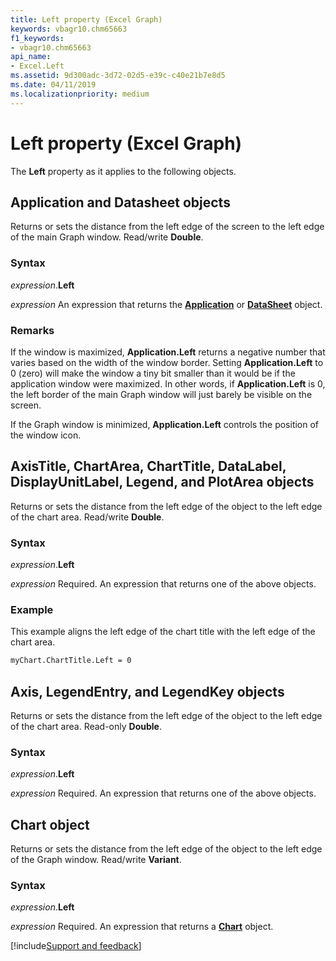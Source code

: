 ```yaml
---
title: Left property (Excel Graph)
keywords: vbagr10.chm65663
f1_keywords:
- vbagr10.chm65663
api_name:
- Excel.Left
ms.assetid: 9d300adc-3d72-02d5-e39c-c40e21b7e8d5
ms.date: 04/11/2019
ms.localizationpriority: medium
---
```



# Left property (Excel Graph)

The **Left** property as it applies to the following objects.

## Application and Datasheet objects

Returns or sets the distance from the left edge of the screen to the left edge of the main Graph window. Read/write **Double**.

### Syntax

_expression_.**Left**

_expression_ An expression that returns the **[Application](excel.application-graph-object.md)** or **[DataSheet](excel.datasheet-graph-object.md)** object.

### Remarks

If the window is maximized, **Application.Left** returns a negative number that varies based on the width of the window border. Setting **Application.Left** to 0 (zero) will make the window a tiny bit smaller than it would be if the application window were maximized. In other words, if **Application.Left** is 0, the left border of the main Graph window will just barely be visible on the screen.

If the Graph window is minimized, **Application.Left** controls the position of the window icon.


## AxisTitle, ChartArea, ChartTitle, DataLabel, DisplayUnitLabel, Legend, and PlotArea objects

Returns or sets the distance from the left edge of the object to the left edge of the chart area. Read/write **Double**.

### Syntax

_expression_.**Left**

_expression_ Required. An expression that returns one of the above objects.

### Example

This example aligns the left edge of the chart title with the left edge of the chart area.

```vb
myChart.ChartTitle.Left = 0 

```

## Axis, LegendEntry, and LegendKey objects

Returns or sets the distance from the left edge of the object to the left edge of the chart area. Read-only **Double**.

### Syntax

_expression_.**Left**

_expression_ Required. An expression that returns one of the above objects.


## Chart object

Returns or sets the distance from the left edge of the object to the left edge of the Graph window. Read/write **Variant**.

### Syntax

_expression_.**Left**

_expression_ Required. An expression that returns a **[Chart](Excel.Chart-graph-object.md)** object.



[!include[Support and feedback](~/includes/feedback-boilerplate.md)]